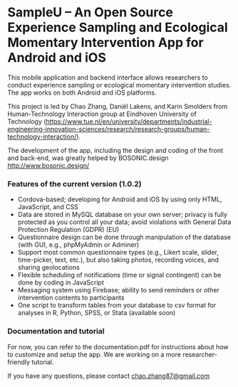 # SampleU – An Open Source Experience Sampling and Ecological Momentary Intervention App for Android and iOS
This mobile application and backend interface allows researchers to conduct experience sampling or ecological momentary intervention studies. The app works on both Android and iOS platforms.

This project is led by Chao Zhang, Daniël Lakens, and Karin Smolders from Human-Technology Interaction group at Eindhoven University of Technology (https://www.tue.nl/en/university/departments/industrial-engineering-innovation-sciences/research/research-groups/human-technology-interaction/). 

The development of the app, including the design and coding of the front and back-end, was greatly helped by BOSONIC.design http://www.bosonic.design/

 
 

### Features of the current version (1.0.2)
* Cordova-based; developing for Android and iOS by using only HTML, JavaScript, and CSS
* Data are stored in MySQL database on your own server; privacy is fully protected as you control all your data; avoid violations with General Data Protection Regulation (GDPR) (EU)
* Questionnaire design can be done through manipulation of the database (with GUI, e.g., phpMyAdmin or Adminer)
* Support most common questionnaire types (e.g., Likert scale, slider, time-picker, text, etc.), but also taking photos, recording voices, and sharing geolocations
* Flexible scheduling of notifications (time or signal contingent) can be done by coding in JavaScript
* Messaging system using Firebase; ability to send reminders or other intervention contents to participants
* One script to transform tables from your database to csv format for analyses in R, Python, SPSS, or Stata (available soon)

 
 

### Documentation and tutorial
For now, you can refer to the documentation.pdf for instructions about how to customize and setup the app. We are working on a more researcher-friendly tutorial.

 

If you have any questions, please contact chao.zhang87@gmail.com

